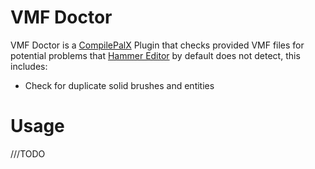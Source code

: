 # VMF Doctor

VMF Doctor is a [CompilePalX](https://github.com/ruarai/CompilePal) Plugin that checks provided VMF files for potential problems that [Hammer Editor](https://developer.valvesoftware.com/wiki/Valve_Hammer_Editor) by default does not detect, this includes:

* Check for duplicate solid brushes and entities 

# Usage

///TODO


